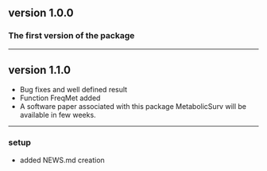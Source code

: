 ## version 1.0.0
### The first version of the package
---

## version 1.1.0
- Bug fixes and well defined result
- Function FreqMet added
- A software paper associated with this package MetabolicSurv will be available in few weeks.

---

### setup

- added NEWS.md creation

